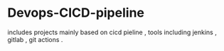 # Devops-CICD-pipeline
includes projects mainly based on cicd pieline ,  tools including jenkins , gitlab , git actions .
